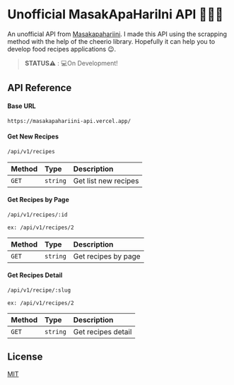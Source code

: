 
# Unofficial MasakApaHariIni API 🥗🍜🍛

An unofficial API from [Masakapahariini](https://www.masakapahariini.com/). I made this API using the scrapping method with the help of the cheerio library. Hopefully it can help you to develop food recipes applications 😉.

> **STATUS⚠️** : 💻On Development!

## API Reference


#### Base URL

```
https://masakapahariini-api.vercel.app/
```

#### Get New Recipes

```BASH
/api/v1/recipes
```

| Method | Type     | Description                |
| :-------- | :------- | :------------------------- |
| `GET` | `string` | Get list new recipes |

#### Get Recipes by Page

```BASH
/api/v1/recipes/:id
```
`ex: /api/v1/recipes/2 `

| Method | Type     | Description                       |
| :-------- | :------- | :-------------------------------- |
| `GET`      | `string` | Get recipes by page |

#### Get Recipes Detail

```BASH
/api/v1/recipe/:slug
```
`ex: /api/v1/recipes/2 `

| Method | Type     | Description                       |
| :-------- | :------- | :-------------------------------- |
| `GET`      | `string` | Get recipes detail |


## License

[MIT](https://github.com/Rauliqbal/masakapahariini-api/blob/main/LICENSE)

